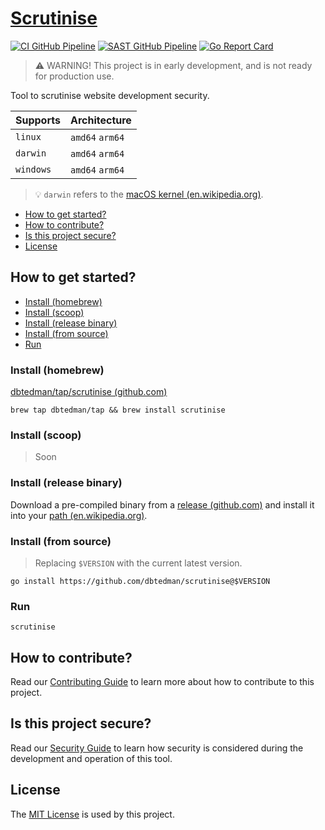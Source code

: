 # [Scrutinise](https://github.com/dbtedman/scrutinise)

[![CI GitHub Pipeline](https://img.shields.io/github/actions/workflow/status/dbtedman/scrutinise/ci.yml?branch=main&style=for-the-badge&logo=github&label=ci)](https://github.com/dbtedman/scrutinise/actions/workflows/ci.yml?query=branch%3Amain)
[![SAST GitHub Pipeline](https://img.shields.io/github/actions/workflow/status/dbtedman/scrutinise/sast.yml?branch=main&style=for-the-badge&logo=github&label=sast)](https://github.com/dbtedman/scrutinise/actions/workflows/sast.yml)
[![Go Report Card](https://goreportcard.com/badge/github.com/dbtedman/scrutinise?style=for-the-badge)](https://goreportcard.com/report/github.com/dbtedman/scrutinise)

> ⚠️ WARNING! This project is in early development, and is not ready for production use.

Tool to scrutinise website development security.

| Supports  | Architecture    |
|-----------|-----------------|
| `linux`   | `amd64` `arm64` |
| `darwin`  | `amd64` `arm64` |
| `windows` | `amd64` `arm64` |

> 💡 `darwin` refers to the [macOS kernel (en.wikipedia.org)](https://en.wikipedia.org/wiki/Darwin_(operating_system)).

- [How to get started?](#how-to-get-started)
- [How to contribute?](#how-to-contribute)
- [Is this project secure?](#is-this-project-secure)
- [License](#license)

## How to get started?

- [Install (homebrew)](#install-homebrew)
- [Install (scoop)](#install-scoop)
- [Install (release binary)](#install-release-binary)
- [Install (from source)](#install-from-source)
- [Run](#run)

### Install (homebrew)

[dbtedman/tap/scrutinise (github.com)](https://github.com/dbtedman/homebrew-tap/blob/main/Formula/scrutinise.rb)

```shell
brew tap dbtedman/tap && brew install scrutinise
```

### Install (scoop)

> Soon

### Install (release binary)

Download a pre-compiled binary from a [release (github.com)](https://github.com/dbtedman/scrutinise/releases) and
install it into your [path (en.wikipedia.org)](https://en.wikipedia.org/wiki/PATH_(variable)_).

### Install (from source)

> Replacing `$VERSION` with the current latest version.

```shell
go install https://github.com/dbtedman/scrutinise@$VERSION
```

### Run

```shell
scrutinise
```

## How to contribute?

Read our [Contributing Guide](./CONTRIBUTING.md) to learn more about how to contribute to this project.

## Is this project secure?

Read our [Security Guide](./SECURITY.md) to learn how security is considered during the development and operation of
this
tool.

## License

The [MIT License](./LICENSE.md) is used by this project.
